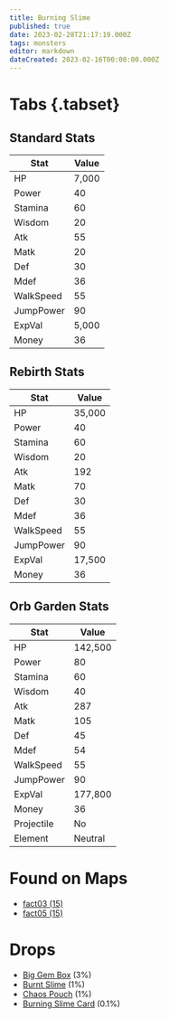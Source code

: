 ```yaml
---
title: Burning Slime
published: true
date: 2023-02-28T21:17:19.000Z
tags: monsters
editor: markdown
dateCreated: 2023-02-16T00:00:00.000Z
---
```


# Tabs {.tabset}

## Standard Stats

|Stat|Value|
|-|-|
|HP|7,000|
|Power|40|
|Stamina|60|
|Wisdom|20|
|Atk|55|
|Matk|20|
|Def|30|
|Mdef|36|
|WalkSpeed|55|
|JumpPower|90|
|ExpVal|5,000|
|Money|36|
## Rebirth Stats

|Stat|Value|
|-|-|
|HP|35,000|
|Power|40|
|Stamina|60|
|Wisdom|20|
|Atk|192|
|Matk|70|
|Def|30|
|Mdef|36|
|WalkSpeed|55|
|JumpPower|90|
|ExpVal|17,500|
|Money|36|
## Orb Garden Stats

|Stat|Value|
|-|-|
|HP|142,500|
|Power|80|
|Stamina|60|
|Wisdom|40|
|Atk|287|
|Matk|105|
|Def|45|
|Mdef|54|
|WalkSpeed|55|
|JumpPower|90|
|ExpVal|177,800|
|Money|36|
|Projectile|No|
|Element|Neutral|

# Found on Maps
 * [fact03 (15)](/maps/fact03)
 * [fact05 (15)](/maps/fact05)

# Drops
 * [Big Gem Box](/items/big-gem-box) (3%)
 * [Burnt Slime](/items/burnt-slime) (1%)
 * [Chaos Pouch](/items/chaos-pouch) (1%)
 * [Burning Slime Card](/items/burning-slime-card) (0.1%)
